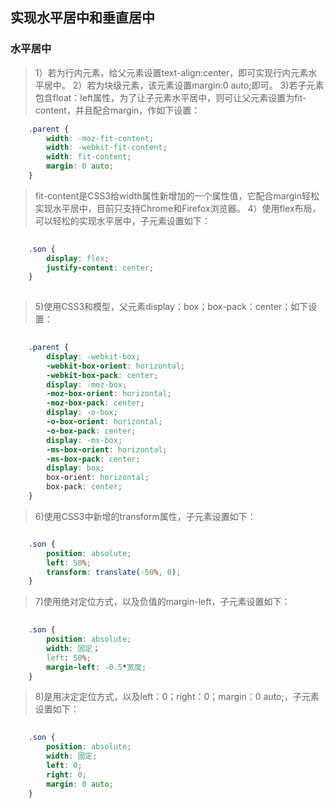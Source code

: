 ## 实现水平居中和垂直居中

### 水平居中

>1）若为行内元素，给父元素设置text-align:center，即可实现行内元素水平居中。
>2）若为块级元素，该元素设置margin:0 auto;即可。
>3)若子元素包含float：left属性，为了让子元素水平居中，则可让父元素设置为fit-content，并且配合margin，作如下设置：

```css
	.parent {
		width: -moz-fit-content;
		width: -webkit-fit-content;
		width: fit-content;
		margin: 0 auto;
	}
```
> fit-content是CSS3给width属性新增加的一个属性值，它配合margin轻松实现水平居中，目前只支持Chrome和Firefox浏览器。
> 4）使用flex布局，可以轻松的实现水平居中，子元素设置如下：

```css
	
	.son {
		display: flex;
		justify-content: center;
	}
	
```

> 5)使用CSS3和模型，父元素display：box；box-pack：center；如下设置：

```css
	
	.parent {
		display: -webkit-box;
		-webkit-box-orient: horizontal;
		-webkit-box-pack: center;
		display: -moz-box;
		-moz-box-orient: horizontal;
		-moz-box-pack: center;
		display: -o-box;
		-o-box-orient: horizontal;
		-o-box-pack: center;
		display: -ms-box;
		-ms-box-orient: horizontal;
		-ms-box-pack: center;
		display: box;
		box-orient: horizontal;
		box-pack: center;
	}

```

>6)使用CSS3中新增的transform属性，子元素设置如下：

```css

	.son {
		position: absolute;
		left: 50%;
		transform: translate(-50%, 0);
	}

```

>7)使用绝对定位方式，以及负值的margin-left，子元素设置如下：

```css 
	
	.son {
		position: absolute;
		width: 固定；
		left: 50%;
		margin-left: -0.5*宽度;
	}

```

>8)是用决定定位方式，以及left：0；right：0；margin：0 auto;，子元素设置如下：

```css
		
	.son {
		position: absolute;
		width: 固定;
		left: 0;
		right: 0;
		margin: 0 auto;
	}
	
```